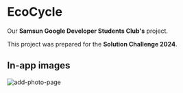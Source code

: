 # EcoCycle

Our **Samsun Google Developer Students Club's** project.

This project was prepared for the **Solution Challenge 2024**.

## In-app images

![add-photo-page](assets\images\add-photo-page)
